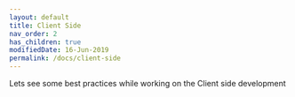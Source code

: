 ```yaml
---
layout: default
title: Client Side
nav_order: 2
has_children: true
modifiedDate: 16-Jun-2019
permalink: /docs/client-side
---
```


Lets see some best practices while working on the Client side development
